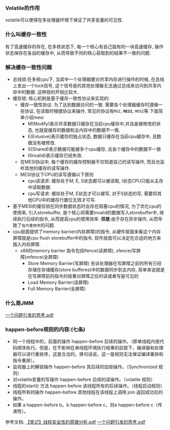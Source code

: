 ### Volatile的作用

volatile可以使得在多处理器环境下保证了共享变量的可见性.

### 什么叫缓存一致性

有了高速缓存的存在, 在多核状态下, 每一个核心有自己独有的一块高速缓存, 操作状态保存在各自的缓存中, 从而导致不同的核心获取到的结果不一致的问题.

### 解决缓存一致性问题

* 总线锁:在多核cpu下, 当其中一个处理器要对共享内存进行操作的时候, 在总线上发出一个lock信号, 这个信号是的其他处理器无法通过总线来访问到共享内存中的数据. 这种锁的开销比较大.
* 缓存锁: 核心机制是基于缓存一致性协议来实现的:
    * 缓存一致性协议: 为了达到数据访问的一致. 需要各个处理器缓存时遵循一些协议, 在读取时根据协议来操作, 常见的协议有`MSI`, **`MESI`**, `MOSI`等.下面简单介绍mesi
        * M(Modify)表示共享数据只缓存在当前cpu缓存中,并且是被修改的状态, 也就是缓存的数据和主内存中的数据不一致.
        * E(Exlusive)表示缓存的独占状态, 数据只缓存在当前cpu缓存中, 且数据没有被修改.
        * S(Shared)表示数据可能被多个cpu缓存, 且各个缓存中的数据不一致
        * I(Invalid)表示缓存已经失效.
    * 在MESI协议中, 每个缓存的缓存控制器不仅知道自己的读写操作, 而且也监听其他的缓存的读写操作.
    * MESI协议下CPU的读写遵循以下原则
        * cpu读请求: 缓存处于M, E, S状态都可以被读取, I状态CPU只能从主存中读取数据.
        * cpu写请求: 缓存处于M, E状态才可以被写, 对于S状态的写, 需要将其他CPU中的缓存行置位无效才可写.
* 基于MESI的缓存锁在同步数据状态时会存在阻塞cpu的情况, 为了优化cpu的使用率, 引入storebuffer, 是个核心将需要invalid的数据写入storebuffer中, 继续执行后续的指令, 从而提高cpu的使用效率. **但是**:由于存在异步操作, 从而导致了`指令重排序`的问题.
* cpu层面提供了memory barrier(内存屏障)的指令, 从硬件层面来看这个内存屏障就是cpu flush storebuffer中的指令. 软件层面可以决定在合适的地方来插入内存屏障.
    * x86的memory barrier 指令包括lfence(读屏障), sfence(写屏障)mfence(全屏障)
        * Store Memory Barrier(写屏障) 告诉处理器在写屏障之前的所有已经存储在存储缓存(store bufferes)中的数据同步到主内存, 简单来说就是在写屏障前的指令的结果对屏障之后的读或者写是可见的
        * Load Memory Barrier(读屏障)
        * Full Memory Barrier(全屏障)

### 什么是JMM



 [一个问题引发的思考.pdf](source/一个问题引发的思考.pdf) 

### happen-before规则的内容:(七条)

* 同一个线程中的，前面的操作 happen-before 后续的操作。（即单线程内按代码顺序执行。但是，在不影响在单线程环境执行结果的前提下，编译器和处理器可以进行重排序，这是合法的。换句话说，这一是规则无法保证编译重排和指令重排）。
* 监视器上的解锁操作 happen-before 其后续的加锁操作。（Synchronized 规则）
* 对volatile变量的写操作 happen-before 后续的读操作。（volatile 规则）
* 线程的start() 方法 happen-before 该线程所有的后续操作。（线程启动规则）
* 线程所有的操作 happen-before 其他线程在该线程上调用 join 返回成功后的操作。
* 如果 a happen-before b，b happen-before c，则a happen-before c（传递性）。







































参考文档: [【笔记】线程安全性的原理分析.pdf](source/[笔记]线程安全性的原理分析.pdf)  [一个问题引发的思考.pdf](source/一个问题引发的思考.pdf) 













































